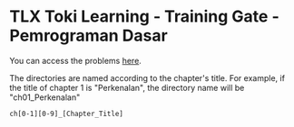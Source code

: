 # TLX Toki Learning - Training Gate - Pemrograman Dasar
You can access the problems <a href="https://training.ia-toki.org/training/curriculums/1/courses">here</a>.

The directories are named according to the chapter's title. 
For example, if the title of chapter 1 is "Perkenalan", the directory name will be "ch01_Perkenalan"

<code>ch[0-1][0-9]_[Chapter_Title]</code>

